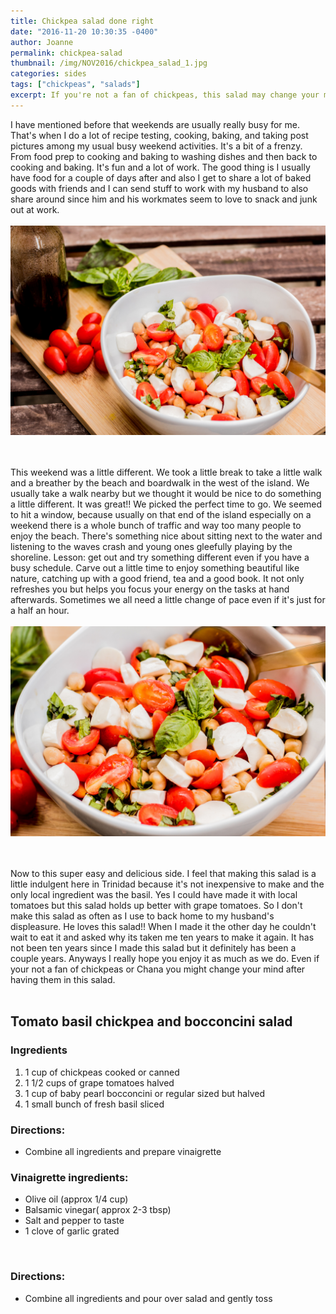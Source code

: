 ```yaml
---
title: Chickpea salad done right
date: "2016-11-20 10:30:35 -0400"
author: Joanne
permalink: chickpea-salad
thumbnail: /img/NOV2016/chickpea_salad_1.jpg
categories: sides
tags: ["chickpeas", "salads"]
excerpt: If you're not a fan of chickpeas, this salad may change your mind
---
```

I have mentioned before that weekends are usually really busy for me. That's when I do a lot of recipe testing, cooking, baking, and taking post pictures among my usual busy weekend activities.  It's a bit of a frenzy.  From food prep to cooking and baking to washing dishes and then back to cooking and baking. It's fun and a lot of work. The good thing is I usually have food for a couple of days after and also I get to share a lot of baked goods with friends and I can send stuff to work with my husband to also share around since him and his workmates seem to love to snack and junk out at work.
<br>
<br>
![Chickpea salad](/img/NOV2016/chickpea_salad_3.jpg)  
<br>
<br>

This weekend was a little different.  We took a little break to take a little walk and a breather by the beach and boardwalk in the west of the island. We usually take a walk nearby but we thought it would be nice to do something a little different.  It was great!! We picked the perfect time to go. We seemed to hit a window, because usually on that end of the island especially on a weekend there is a whole bunch of traffic and way too many people to enjoy the beach. There's something nice about sitting next to the water and listening to the waves crash and young ones gleefully playing by the shoreline. Lesson: get out and try something different even if you have a busy schedule. Carve out a little time to enjoy something beautiful like nature, catching up with a good friend, tea and a good book.  It not only refreshes you but helps you focus your energy on the tasks at hand afterwards.  Sometimes we all need a little change of pace even if it's just for a half an hour.
<br>
<br>
![Chickpea salad](/img/NOV2016/chickpea_salad_2.jpg)  
<br>
<br>

Now to this super easy and delicious side. I feel that making this salad is a little indulgent here in Trinidad because it's not inexpensive to make and the only local ingredient was the basil. Yes I could have made it with local tomatoes but this salad holds up better with grape tomatoes.  So I don't make this salad as often as I use to back home to my husband's displeasure. He loves this salad!! When I made it the other day he couldn't wait to eat it and asked why its taken me ten years to make it again.  It has not been ten years since I made this salad but it definitely has been a couple years. Anyways I really hope you enjoy it as much as we do. Even if your not a fan of chickpeas or Chana you might change your mind after having them in this salad.  
<br>

## Tomato basil chickpea and bocconcini salad

### Ingredients

1. 1 cup of chickpeas cooked or canned
1. 1 1/2 cups of grape tomatoes halved
1. 1 cup of baby pearl bocconcini or regular sized but halved
1. 1 small bunch of fresh basil sliced

### Directions:
* Combine all ingredients and prepare vinaigrette

### Vinaigrette ingredients:

* Olive oil (approx 1/4 cup)
* Balsamic vinegar( approx 2-3 tbsp)
* Salt and pepper to taste
* 1 clove of garlic grated
<br>

### Directions:
* Combine all ingredients and pour over salad and gently toss
